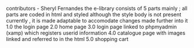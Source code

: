 contributors - Sheryl Fernandes 
the e-library consists of 5 parts mainly ; all parts are coded in html and styled 
although the style body is not present currently , it is made adaptable to accomodate changes made further into it
1.0 the login page 
2.0 home page 
3.0 login page linked to phpmyadmin (xamp) which registers userid information
4.0 catalogue page with images linked and referred to in the html
5.0 shopping cart 
